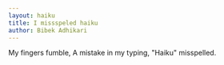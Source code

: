 ```yaml
---
layout: haiku
title: I missspeled haiku
author: Bibek Adhikari
---
```


My fingers fumble,
A mistake in my typing,
"Haiku" misspelled.
